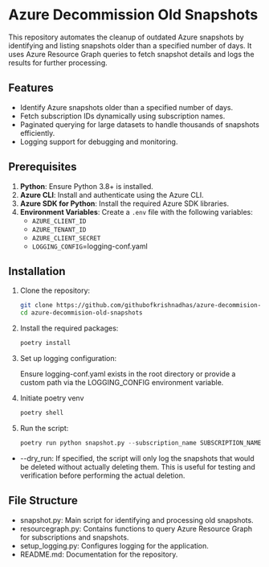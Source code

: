 # Azure Decommission Old Snapshots

This repository automates the cleanup of outdated Azure snapshots by identifying and listing snapshots older than a specified number of days. It uses Azure Resource Graph queries to fetch snapshot details and logs the results for further processing.

## Features

- Identify Azure snapshots older than a specified number of days.
- Fetch subscription IDs dynamically using subscription names.
- Paginated querying for large datasets to handle thousands of snapshots efficiently.
- Logging support for debugging and monitoring.

## Prerequisites

1. **Python**: Ensure Python 3.8+ is installed.
2. **Azure CLI**: Install and authenticate using the Azure CLI.
3. **Azure SDK for Python**: Install the required Azure SDK libraries.
4. **Environment Variables**: Create a `.env` file with the following variables:
   - `AZURE_CLIENT_ID`
   - `AZURE_TENANT_ID`
   - `AZURE_CLIENT_SECRET`
   - `LOGGING_CONFIG`=logging-conf.yaml

## Installation

1. Clone the repository:
   ```bash
   git clone https://github.com/githubofkrishnadhas/azure-decommision-old-snapshots.git
   cd azure-decommision-old-snapshots
    ```
2. Install the required packages:

    ```bash
    poetry install
    ```
3. Set up logging configuration:

   Ensure logging-conf.yaml exists in the root directory or provide a custom path via the LOGGING_CONFIG environment variable.

4. Initiate poetry venv
    ```bash
    poetry shell
    ```
5. Run the script:
    ```python
    poetry run python snapshot.py --subscription_name SUBSCRIPTION_NAME --days DAYS --dry_run
    ```
   
* --dry_run: If specified, the script will only log the snapshots that would be deleted without actually deleting them. This is useful for testing and verification before performing the actual deletion.



## File Structure
* snapshot.py: Main script for identifying and processing old snapshots.
* resourcegraph.py: Contains functions to query Azure Resource Graph for subscriptions and snapshots.
* setup_logging.py: Configures logging for the application.
* README.md: Documentation for the repository.
